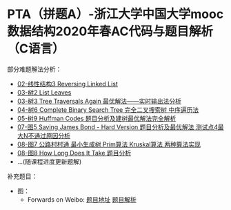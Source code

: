 # PTA（拼题A）-浙江大学中国大学mooc数据结构2020年春AC代码与题目解析（C语言）

部分难题解法分析：

- [02-线性结构3 Reversing Linked List](https://blog.csdn.net/zhuiyisinian/article/details/104695207)
- [03-树2 List Leaves](https://blog.csdn.net/zhuiyisinian/article/details/104759838)
- [03-树3 Tree Traversals Again 最优解法——实时输出法分析](https://blog.csdn.net/zhuiyisinian/article/details/104771454)
- [04-树6 Complete Binary Search Tree 完全二叉搜索树 中序遍历法](https://blog.csdn.net/zhuiyisinian/article/details/104920587)
- [05-树9 Huffman Codes 题目分析及建树最优解法完全解析](https://blog.csdn.net/zhuiyisinian/article/details/105094720)
- [07-图5 Saving James Bond - Hard Version 题目分析及最优解法 测试点4最大N不通过原因分析](https://blog.csdn.net/zhuiyisinian/article/details/105328571)
- [08-图7 公路村村通 最小生成树 Prim算法 Kruskal算法 两种算法实现](https://blog.csdn.net/zhuiyisinian/article/details/105419368)
- [08-图8 How Long Does It Take 题目分析](https://blog.csdn.net/zhuiyisinian/article/details/105454749)
- ...(随课程进度更新题解)

补充题目：

- 图：
  - Forwards on Weibo: [题目地址](https://pintia.cn/problem-sets/994805342720868352/problems/994805392092020736)  [题目解析](https://blog.csdn.net/zhuiyisinian/article/details/105249299)